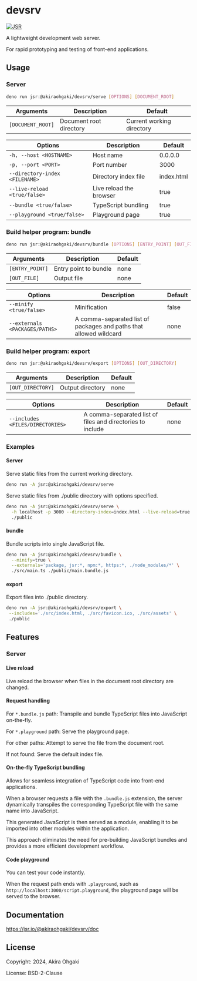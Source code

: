 # devsrv

[![JSR](https://jsr.io/badges/@akiraohgaki/devsrv)](https://jsr.io/@akiraohgaki/devsrv)

A lightweight development web server.

For rapid prototyping and testing of front-end applications.

## Usage

### Server

```sh
deno run jsr:@akiraohgaki/devsrv/serve [OPTIONS] [DOCUMENT_ROOT]
```

| Arguments         | Description             | Default                   |
| ----------------- | ----------------------- | ------------------------- |
| `[DOCUMENT_ROOT]` | Document root directory | Current working directory |

| Options                        | Description             | Default    |
| ------------------------------ | ----------------------- | ---------- |
| `-h, --host <HOSTNAME>`        | Host name               | 0.0.0.0    |
| `-p, --port <PORT>`            | Port number             | 3000       |
| `--directory-index <FILENAME>` | Directory index file    | index.html |
| `--live-reload <true/false>`   | Live reload the browser | true       |
| `--bundle <true/false>`        | TypeScript bundling     | true       |
| `--playground <true/false>`    | Playground page         | true       |

### Build helper program: bundle

```sh
deno run jsr:@akiraohgaki/devsrv/bundle [OPTIONS] [ENTRY_POINT] [OUT_FILE]
```

| Arguments       | Description           | Default |
| --------------- | --------------------- | ------- |
| `[ENTRY_POINT]` | Entry point to bundle | none    |
| `[OUT_FILE]`    | Output file           | none    |

| Options                        | Description                                                        | Default |
| ------------------------------ | ------------------------------------------------------------------ | ------- |
| `--minify <true/false>`        | Minification                                                       | false   |
| `--externals <PACKAGES/PATHS>` | A comma-separated list of packages and paths that allowed wildcard | none    |

### Build helper program: export

```sh
deno run jsr:@akiraohgaki/devsrv/export [OPTIONS] [OUT_DIRECTORY]
```

| Arguments         | Description      | Default |
| ----------------- | ---------------- | ------- |
| `[OUT_DIRECTORY]` | Output directory | none    |

| Options                          | Description                                                | Default |
| -------------------------------- | ---------------------------------------------------------- | ------- |
| `--includes <FILES/DIRECTORIES>` | A comma-separated list of files and directories to include | none    |

### Examples

#### Server

Serve static files from the current working directory.

```sh
deno run -A jsr:@akiraohgaki/devsrv/serve
```

Serve static files from ./public directory with options specified.

```sh
deno run -A jsr:@akiraohgaki/devsrv/serve \
  -h localhost -p 3000 --directory-index=index.html --live-reload=true --bundle=true --playground=true \
  ./public
```

#### bundle

Bundle scripts into single JavaScript file.

```sh
deno run -A jsr:@akiraohgaki/devsrv/bundle \
  --minify=true \
  --externals='package, jsr:*, npm:*, https:*, ./node_modules/*' \
  ./src/main.ts ./public/main.bundle.js
```

#### export

Export files into ./public directory.

```sh
deno run -A jsr:@akiraohgaki/devsrv/export \
 --includes='./src/index.html, ./src/favicon.ico, ./src/assets' \
 ./public
```

## Features

### Server

#### Live reload

Live reload the browser when files in the document root directory are changed.

#### Request handling

For `*.bundle.js` path: Transpile and bundle TypeScript files into JavaScript on-the-fly.

For `*.playground` path: Serve the playground page.

For other paths: Attempt to serve the file from the document root.

If not found: Serve the default index file.

#### On-the-fly TypeScript bundling

Allows for seamless integration of TypeScript code into front-end applications.

When a browser requests a file with the `.bundle.js` extension, the server dynamically transpiles the corresponding TypeScript file with the same name into JavaScript.

This generated JavaScript is then served as a module, enabling it to be imported into other modules within the application.

This approach eliminates the need for pre-building JavaScript bundles and provides a more efficient development workflow.

#### Code playground

You can test your code instantly.

When the request path ends with `.playground`, such as `http://localhost:3000/script.playground`, the playground page will be served to the browser.

## Documentation

https://jsr.io/@akiraohgaki/devsrv/doc

## License

Copyright: 2024, Akira Ohgaki

License: BSD-2-Clause
